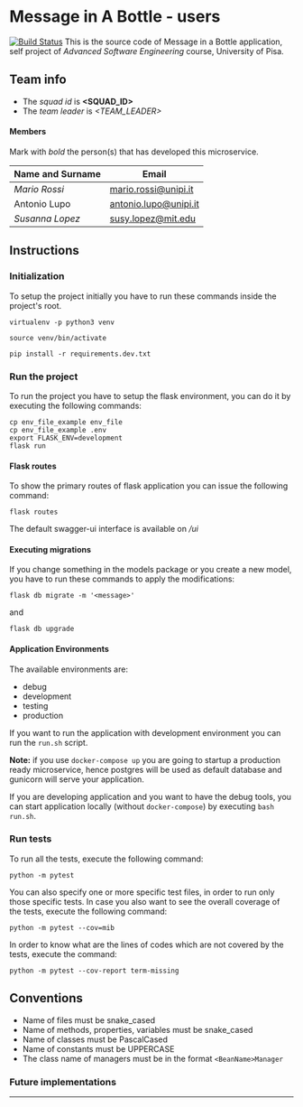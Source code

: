 # Message in A Bottle - users
[![Build Status](https://app.travis-ci.com/fedehsq/mib-user.svg?token=sCUbEzotwbjEpdHdvWDb&branch=master)](https://app.travis-ci.com/fedehsq/mib-user)
This is the source code of Message in a Bottle application, self project of *Advanced Software Engineering* course,
University of Pisa.

## Team info

- The *squad id* is **<SQUAD_ID>**
- The *team leader* is *<TEAM_LEADER>*

#### Members

Mark with *bold* the person(s) that has developed this microservice.

|Name and Surname    | Email                         |
|--------------------|-------------------------------|
|*Mario Rossi*       |mario.rossi@unipi.it           |
|Antonio Lupo        |antonio.lupo@unipi.it          |
|*Susanna Lopez*     |susy.lopez@mit.edu             |


## Instructions

### Initialization

To setup the project initially you have to run these commands
inside the project's root.

`virtualenv -p python3 venv`

`source venv/bin/activate`

`pip install -r requirements.dev.txt`

### Run the project

To run the project you have to setup the flask environment,
you can do it by executing the following commands:

```shell script
cp env_file_example env_file
cp env_file_example .env
export FLASK_ENV=development
flask run
```


#### Flask routes

To show the primary routes of flask application you can issue the following command:

`flask routes`

The default swagger-ui interface is available on */ui*

#### Executing migrations

If you change something in the models package or you create a new model,
you have to run these commands to apply the modifications:

`flask db migrate -m '<message>'`

and

`flask db upgrade`


#### Application Environments

The available environments are:

- debug
- development
- testing
- production

If you want to run the application with development environment
you can run the `run.sh` script.

**Note:** if you use `docker-compose up` you are going to startup a production ready microservice, hence postgres will be used as default database and gunicorn will serve your application.

If you are developing application and you want to have the debug tools, you can start application locally (without `docker-compose`) by executing `bash run.sh`.

### Run tests

To run all the tests, execute the following command:

`python -m pytest`

You can also specify one or more specific test files, in order to run only those specific tests.
In case you also want to see the overall coverage of the tests, execute the following command:

`python -m pytest --cov=mib`

In order to know what are the lines of codes which are not covered by the tests, execute the command:

`python -m pytest --cov-report term-missing`

## Conventions

- Name of files must be snake_cased
- Name of methods, properties, variables must be snake_cased
- Name of classes must be PascalCased 
- Name of constants must be UPPERCASE 
- The class name of managers must be in the format `<BeanName>Manager`

### Future implementations

---

